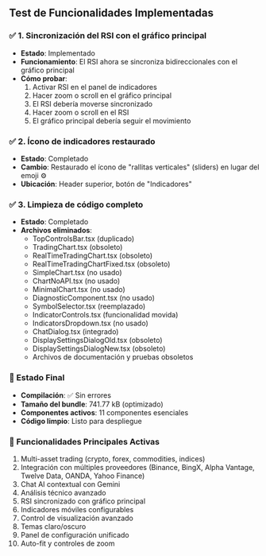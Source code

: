## Test de Funcionalidades Implementadas

### ✅ 1. Sincronización del RSI con el gráfico principal
- **Estado**: Implementado
- **Funcionamiento**: El RSI ahora se sincroniza bidireccionales con el gráfico principal
- **Cómo probar**: 
  1. Activar RSI en el panel de indicadores
  2. Hacer zoom o scroll en el gráfico principal
  3. El RSI debería moverse sincronizado
  4. Hacer zoom o scroll en el RSI
  5. El gráfico principal debería seguir el movimiento

### ✅ 2. Ícono de indicadores restaurado
- **Estado**: Completado
- **Cambio**: Restaurado el ícono de "rallitas verticales" (sliders) en lugar del emoji ⚙️
- **Ubicación**: Header superior, botón de "Indicadores"

### ✅ 3. Limpieza de código completo
- **Estado**: Completado
- **Archivos eliminados**:
  - TopControlsBar.tsx (duplicado)
  - TradingChart.tsx (obsoleto)
  - RealTimeTradingChart.tsx (obsoleto)
  - RealTimeTradingChartFixed.tsx (obsoleto)
  - SimpleChart.tsx (no usado)
  - ChartNoAPI.tsx (no usado)
  - MinimalChart.tsx (no usado)
  - DiagnosticComponent.tsx (no usado)
  - SymbolSelector.tsx (reemplazado)
  - IndicatorControls.tsx (funcionalidad movida)
  - IndicatorsDropdown.tsx (no usado)
  - ChatDialog.tsx (integrado)
  - DisplaySettingsDialogOld.tsx (obsoleto)
  - DisplaySettingsDialogNew.tsx (obsoleto)
  - Archivos de documentación y pruebas obsoletos

### 🎯 Estado Final
- **Compilación**: ✅ Sin errores
- **Tamaño del bundle**: 741.77 kB (optimizado)
- **Componentes activos**: 11 componentes esenciales
- **Código limpio**: Listo para despliegue

### 🔧 Funcionalidades Principales Activas
1. Multi-asset trading (crypto, forex, commodities, indices)
2. Integración con múltiples proveedores (Binance, BingX, Alpha Vantage, Twelve Data, OANDA, Yahoo Finance)
3. Chat AI contextual con Gemini
4. Análisis técnico avanzado
5. RSI sincronizado con gráfico principal
6. Indicadores móviles configurables
7. Control de visualización avanzado
8. Temas claro/oscuro
9. Panel de configuración unificado
10. Auto-fit y controles de zoom
